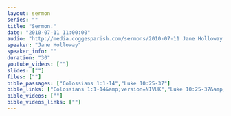 ```yaml
---
layout: sermon
series: ""
title: "Sermon."
date: "2010-07-11 11:00:00"
audio: "http://media.coggesparish.com/sermons/2010-07-11 Jane Holloway.mp3"
speaker: "Jane Holloway"
speaker_info: ""
duration: "30"
youtube_videos: [""]
slides: [""]
files: [""]
bible_passages: ["Colossians 1:1-14","Luke 10:25-37"]
bible_links: ["Colossians 1:1-14&amp;version=NIVUK","Luke 10:25-37&amp;version=NIVUK"]
bible_videos: [""]
bible_videos_links: [""]
---
```

